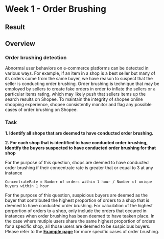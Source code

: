 # Week 1 - Order Brushing

## Result



## Overview 

### Order brushing detection
Abnormal user behaviors on e-commerce platforms can be detected in various ways. For example, if an item in a shop is a best seller but many of its orders come from the same buyer, we have reason to suspect that the seller is conducting order brushing. Order brushing is technique that may be employed by sellers to create fake orders in order to inflate the sellers or a particular items rating, which may likely push that sellers items up the search results on Shopee. To maintain the integrity of shopee online shopping experience, shopee consistently monitor and flag any possible cases of order brushing on Shopee.

### Task

**1. Identify all shops that are deemed to have conducted order brushing.**

**2. For each shop that is identified to have conducted order brushing, identify the buyers suspected to have conducted order brushing for that shop**

For the purpose of this question, shops are deemed to have conducted order brushing if their concentrate rate is greater that or equal to 3 at any instance
```
ConcentrateRate = Number of orders within 1 hour / Number of unique buyers within 1 hour
```
For the purpose of this question, suspicious buyers are deemed as the buyer that contributed the highest proportion of orders to a shop that is deemed to have conducted order brushing. For calculation of the highest porportion of orders to a shop, only include the orders that occured in instances when order brushing has been deemed to have teaken place. In the case where mutiple users share the same highest proportion of orders for a specific shop, all those users are deemed to be suspicious buyers. Please refer to the <a href="https://github.com/agunggnug/Shopee-Code-League-2020/blob/master/1)%20Week%201%20-%20Order%20Brushing/Examples.png?raw=true"><b>Example page</b></a> for more specific cases of order brushing.
